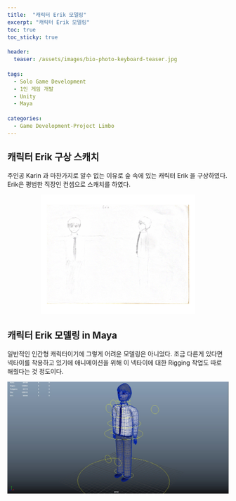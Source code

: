 ```yaml
---
title:  "캐릭터 Erik 모델링"
excerpt: "캐릭터 Erik 모델링"
toc: true
toc_sticky: true

header:
  teaser: /assets/images/bio-photo-keyboard-teaser.jpg
  
tags:
  - Solo Game Development
  - 1인 게임 개발
  - Unity
  - Maya
  
categories:
  - Game Development-Project Limbo
---
```




## 캐릭터 Erik 구상 스캐치
주인공 Karin 과 마찬가지로 알수 없는 이유로 숲 속에 있는 캐릭터 Erik 을 구상하였다. Erik은 평범한 직장인 컨셉으로 스캐치를 하였다.

<p align="center">
<img src = "https://raw.githubusercontent.com/ronick-grammer/ronick-grammer.github.io/main/assets/images/5-Erik_modeling/Erik_modeling.jpg" width="70%">
</p>

  
## 캐릭터 Erik 모델링 in Maya
일반적인 인간형 캐릭터이기에 그렇게 어려운 모델링은 아니었다. 조금 다른게 있다면 넥타이를 착용하고 있기에 애니메이션을 위해 이 넥타이에 대한 Rigging 작업도 따로 해줬다는 것 정도이다.
<p align="center">
<img src = "https://raw.githubusercontent.com/ronick-grammer/ronick-grammer.github.io/main/assets/images/5-Erik_modeling/Erik_modeling_Maya.jpg">
</p>

